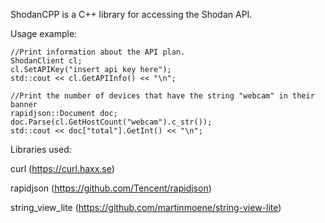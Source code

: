 ShodanCPP is a C++ library for accessing the Shodan API.

Usage example:

   	//Print information about the API plan.
    ShodanClient cl;
    cl.SetAPIKey("insert api key here");
    std::cout << cl.GetAPIInfo() << "\n";

    //Print the number of devices that have the string "webcam" in their banner
    rapidjson::Document doc;
    doc.Parse(cl.GetHostCount("webcam").c_str());
    std::cout << doc["total"].GetInt() << "\n";

Libraries used:

curl (https://curl.haxx.se)

rapidjson (https://github.com/Tencent/rapidjson)

string_view_lite (https://github.com/martinmoene/string-view-lite)


